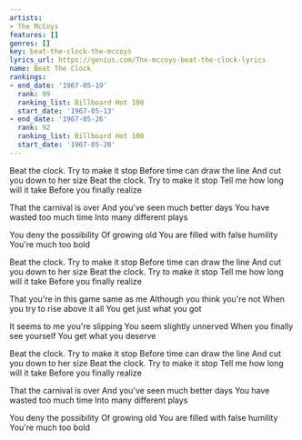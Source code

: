 ```yaml
---
artists:
- The McCoys
features: []
genres: []
key: beat-the-clock-the-mccoys
lyrics_url: https://genius.com/The-mccoys-beat-the-clock-lyrics
name: Beat The Clock
rankings:
- end_date: '1967-05-19'
  rank: 99
  ranking_list: Billboard Hot 100
  start_date: '1967-05-13'
- end_date: '1967-05-26'
  rank: 92
  ranking_list: Billboard Hot 100
  start_date: '1967-05-20'
---
```

Beat the clock. Try to make it stop
Before time can draw the line
And cut you down to her size
Beat the clock. Try to make it stop
Tell me how long will it take
Before you finally realize

That the carnival is over
And you've seen much better days
You have wasted too much time
Into many different plays

You deny the possibility
Of growing old
You are filled with false humility
You're much too bold

Beat the clock. Try to make it stop
Before time can draw the line
And cut you down to her size
Beat the clock. Try to make it stop
Tell me how long will it take
Before you finally realize

That you're in this game same as me
Although you think you're not
When you try to rise above it all
You get just what you got

It seems to me you're slipping
You seem slightly unnerved
When you finally see yourself
You get what you deserve

Beat the clock. Try to make it stop
Before time can draw the line
And cut you down to her size
Beat the clock. Try to make it stop
Tell me how long will it take
Before you finally realize

That the carnival is over
And you've seen much better days
You have wasted too much time
Into many different plays

You deny the possibility
Of growing old
You are filled with false humility
You're much too bold
